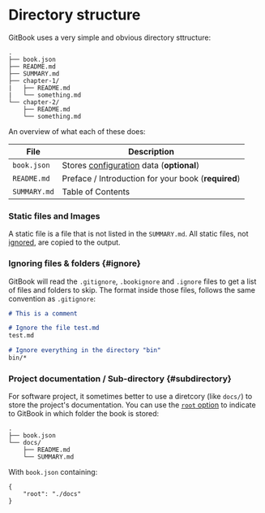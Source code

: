# Directory structure

GitBook uses a very simple and obvious directory sttructure:

```
.
├── book.json
├── README.md
├── SUMMARY.md
├── chapter-1/
|   ├── README.md
|   └── something.md
└── chapter-2/
    ├── README.md
    └── something.md
```

An overview of what each of these does:

| File | Description |
| -------- | ----------- |
| `book.json` | Stores [configuration](config.md) data (__optional__) |
| `README.md` | Preface / Introduction for your book (**required**) |
| `SUMMARY.md` | Table of Contents |


### Static files and Images

A static file is a file that is not listed in the `SUMMARY.md`. All static files, not [ignored](#ignore), are copied to the output.

### Ignoring files & folders {#ignore}

GitBook will read the `.gitignore`, `.bookignore` and `.ignore` files to get a list of files and folders to skip.
The format inside those files, follows the same convention as `.gitignore`:

```markdown
# This is a comment

# Ignore the file test.md
test.md

# Ignore everything in the directory "bin"
bin/*
```

### Project documentation / Sub-directory {#subdirectory}

For software project, it sometimes better to use a diretcory (like `docs/`) to store the project's documentation. You can use the [`root` option](config.md) to indicate to GitBook in which folder the book is stored:

```
.
├── book.json
└── docs/
    ├── README.md
    └── SUMMARY.md
```

With `book.json` containing:

```
{
    "root": "./docs"
}
```
